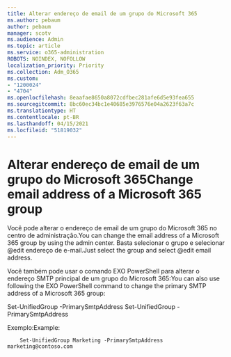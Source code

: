 ```yaml
---
title: Alterar endereço de email de um grupo do Microsoft 365
ms.author: pebaum
author: pebaum
manager: scotv
ms.audience: Admin
ms.topic: article
ms.service: o365-administration
ROBOTS: NOINDEX, NOFOLLOW
localization_priority: Priority
ms.collection: Adm_O365
ms.custom:
- "1200024"
- "4704"
ms.openlocfilehash: 8eaafae8650a8072cdfbec281afe6d5e93fea655
ms.sourcegitcommit: 8bc60ec34bc1e40685e3976576e04a2623f63a7c
ms.translationtype: HT
ms.contentlocale: pt-BR
ms.lasthandoff: 04/15/2021
ms.locfileid: "51819032"
---
```

# <a name="change-email-address-of-a-microsoft-365-group"></a><span data-ttu-id="71533-102">Alterar endereço de email de um grupo do Microsoft 365</span><span class="sxs-lookup"><span data-stu-id="71533-102">Change email address of a Microsoft 365 group</span></span>

<span data-ttu-id="71533-103">Você pode alterar o endereço de email de um grupo do Microsoft 365 no centro de administração.</span><span class="sxs-lookup"><span data-stu-id="71533-103">You can change the email address of a Microsoft 365 group by using the admin center.</span></span> <span data-ttu-id="71533-104">Basta selecionar o grupo e selecionar @edit endereço de e-mail.</span><span class="sxs-lookup"><span data-stu-id="71533-104">Just select the group and select @edit email address.</span></span>

<span data-ttu-id="71533-105">Você também pode usar o comando EXO PowerShell para alterar o endereço SMTP principal de um grupo do Microsoft 365:</span><span class="sxs-lookup"><span data-stu-id="71533-105">You can also use following the EXO PowerShell command to change the primary SMTP address of a Microsoft 365 group:</span></span>

<span data-ttu-id="71533-106">Set-UnifiedGroup <Group Name> -PrimarySmtpAddress <new SMTP Address></span><span class="sxs-lookup"><span data-stu-id="71533-106">Set-UnifiedGroup <Group Name> -PrimarySmtpAddress <new SMTP Address></span></span>

<span data-ttu-id="71533-107">Exemplo:</span><span class="sxs-lookup"><span data-stu-id="71533-107">Example:</span></span>

```
    Set-UnifiedGroup Marketing -PrimarySmtpAddress marketing@contoso.com
```
